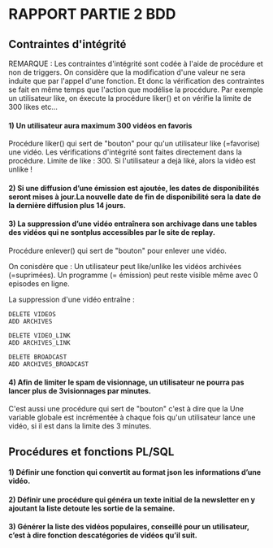 # RAPPORT PARTIE 2 BDD

## Contraintes d'intégrité
REMARQUE : Les contraintes d'intégrité sont codée à l'aide de procédure et non de triggers.
On considère que la modification d'une valeur ne sera induite que par l'appel d'une fonction.
Et donc la vérification des contraintes se fait en même temps que l'action que modélise la procédure.
Par exemple un utilisateur like, on éxecute la procédure liker() et on vérifie la limite de 300 likes etc...


#### 1) Un utilisateur aura maximum 300 vidéos en favoris
Procédure liker() qui sert de "bouton" pour qu'un utilisateur like (=favorise) une vidéo.
Les vérifications d'intégrité sont faites directement dans la procédure.
Limite de like : 300. Si l'utilisateur a dejà liké, alors la vidéo est unlike !

#### 2) Si une diffusion d’une émission est ajoutée, les dates de disponibilités seront mises à jour.La nouvelle date de fin de disponibilité sera la date de la dernière diffusion plus 14 jours.


#### 3) La suppression d’une vidéo entraînera son archivage dans une tables des vidéos qui ne sontplus accessibles par le site de replay. 
Procédure enlever() qui sert de "bouton" pour enlever une vidéo.

On conisdère que : 
Un utilisateur peut like/unlike les vidéos archivées (=suprimées). 
Un programme (= émission) peut reste visible même avec 0 episodes en ligne.

La suppression d'une vidéo entraîne : 
```shell
DELETE VIDEOS
ADD ARCHIVES

DELETE VIDEO_LINK
ADD ARCHIVES_LINK

DELETE BROADCAST
ADD ARCHIVES_BROADCAST
```

#### 4) Afin de limiter le spam de visionnage, un utilisateur ne pourra pas lancer plus de  3visionnages par minutes.
C'est aussi une procédure qui sert de "bouton" c'est à dire que la 
Une variable globale est incrémentée à chaque fois qu'un utilisateur lance une vidéo, si il est dans la limite des 3 minutes.

## Procédures et fonctions PL/SQL

#### 1) Définir une fonction qui convertit au format json les informations d’une vidéo.
#### 2) Définir une procédure qui généra un texte initial de la newsletter en y ajoutant la liste detoute les sortie de la semaine.
#### 3) Générer la liste des vidéos populaires, conseillé pour un utilisateur, c’est à dire fonction descatégories de vidéos qu’il suit.
